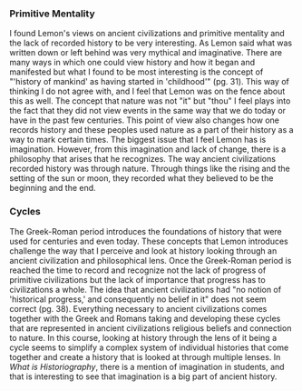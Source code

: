 ### Primitive Mentality ###

I found Lemon's views on ancient civilizations and primitive mentality and the lack of recorded history to be very interesting. As Lemon said what was written down or left behind was very mythical and imaginative. There are many ways in which one could view history and how it began and manifested but what I found to be most interesting is the concept of "'history of mankind' as having started in 'childhood'" (pg. 31). This way of thinking I do not agree with, and I feel that Lemon was on the fence about this as well. The concept that nature was not "it" but "thou" I feel plays into the fact that they did not view events in the same way that we do today or have in the past few centuries. This point of view also changes how one records history and these peoples used nature as a part of their history as a way to mark certain times. The biggest issue that I feel Lemon has is imagination. However, from this imagination and lack of change, there is a philosophy that arises that he recognizes. The way ancient civilizations recorded history was through nature. Through things like the rising and the setting of the sun or moon, they recorded what they believed to be the beginning and the end.

### Cycles ###

The Greek-Roman period introduces the foundations of history that were used for centuries and even today. These concepts that Lemon introduces challenge the way that I perceive and look at history looking through an ancient civilization and philosophical lens.  Once the Greek-Roman period is reached the time to record and recognize not the lack of progress of primitive civilizations but the lack of importance that progress has to civilizations a whole. The idea that ancient civilizations had  "no notion of 'historical progress,' and consequently no belief in it" does not seem correct (pg. 38).  Everything necessary to ancient civilizations comes together with the Greek and Romans taking and developing these cycles that are represented in ancient civilizations religious beliefs and connection to nature. In this course, looking at history through the lens of it being a cycle seems to simplify a complex system of individual histories that come together and create a history that is looked at through multiple lenses. In *What is Historiography*, there is a mention of imagination in students, and that is interesting to see that imagination is a big part of ancient history. 
